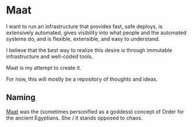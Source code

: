 # Maat


I want to run an infrastructure that provides fast, safe deploys, is extensively automated, gives visibility into what people and the automated systems do, and is flexible, extensible, and easy to understand.

I believe that the best way to realize this desire is through immutable infrastructure and well-coded tools.

Maat is my attempt to create it.

For now, this will mostly be a repository of thoughts and ideas.

## Naming

[Maat](http://en.wikipedia.org/wiki/Maat) was the (sometimes personified as a goddess) concept of Order for the ancient Egyptians. She / it stands opposed to chaos.
